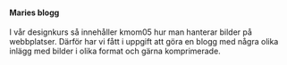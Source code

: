 #### Maries blogg

I vår designkurs så innehåller kmom05 hur man hanterar bilder på webbplatser. Därför har vi fått i uppgift att göra en blogg med några olika inlägg med bilder i olika format och gärna komprimerade.

